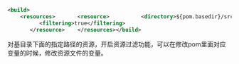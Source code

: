 ```xml
<build>  
    <resources>       <resource>          <directory>${pom.basedir}/src/main/resources</directory>  
          <filtering>true</filtering>  
       </resource>    </resources></build>
```

对基目录下面的指定路径的资源，开启资源过滤功能，可以在修改pom里面对应变量的时候，修改资源文件的变量。